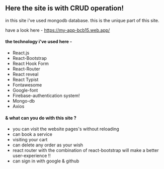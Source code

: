 ## Here the site is with CRUD operation! ##
in this site i've used mongodb database. this is the unique part of this site.

have a look here - https://my-app-bcb15.web.app/

#### the technology i've used here - ####
* React.js
* React-Bootstrap
* React Hook Form
* React-Router
* React reveal
* React Typist
* Fontawesome
* Google-font
* Firebase-authentication system!
* Mongo-db
* Axios

#### & what can you do with this site ? ####
* you can visit the website pages's without reloading
* can book a service
* visiting your cart
* can delete any order as your wish
* react router with the combination of react-bootstrap will make a better user-experience !!
* can sign in with google & github